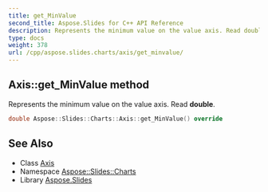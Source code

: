```yaml
---
title: get_MinValue
second_title: Aspose.Slides for C++ API Reference
description: Represents the minimum value on the value axis. Read double.
type: docs
weight: 378
url: /cpp/aspose.slides.charts/axis/get_minvalue/
---
```

## Axis::get_MinValue method


Represents the minimum value on the value axis. Read **double**.

```cpp
double Aspose::Slides::Charts::Axis::get_MinValue() override
```

## See Also

* Class [Axis](../)
* Namespace [Aspose::Slides::Charts](../../)
* Library [Aspose.Slides](../../../)
